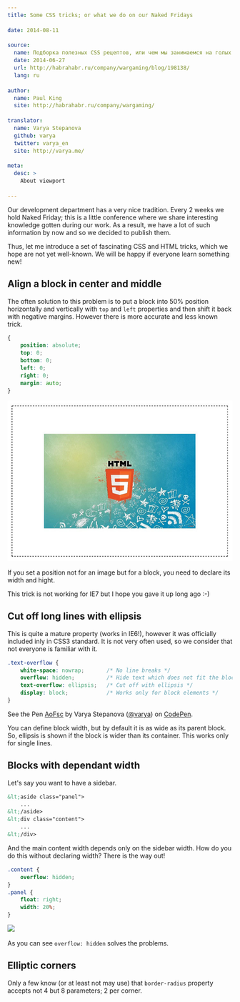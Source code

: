 ```yaml
---
title: Some CSS tricks; or what we do on our Naked Fridays

date: 2014-08-11

source:
  name: Подборка полезных CSS рецептов, или чем мы занимаемся на голых пятницах
  date: 2014-06-27
  url: http://habrahabr.ru/company/wargaming/blog/198138/
  lang: ru

author:
  name: Paul King
  site: http://habrahabr.ru/company/wargaming/

translator:
  name: Varya Stepanova
  github: varya
  twitter: varya_en
  site: http://varya.me/

meta:
  desc: >
    About viewport

---
```

Our development department has a very nice tradition. Every 2 weeks we hold Naked Friday; this is a little conference
where we share interesting knowledge gotten during our work. As a result, we have a lot of such information by now and
so we decided to publish them.

Thus, let me introduce a set of fascinating CSS and HTML tricks, which we hope are not yet well-known. We will be happy
if everyone learn something new!

<!-- cut -->

## Align a block in center and middle

The often solution to this problem is to put a block into 50% position horizontally and vertically with `top` and `left`
properties and then shift it back with negative margins. However there is more accurate and less known trick.

```css
{
    position: absolute;
    top: 0;
    bottom: 0;
    left: 0;
    right: 0;
    margin: auto;
}
```

![](img/center-middle.jpg)

If you set a position not for an image but for a block, you need to declare its width and hight.

This trick is not working for IE7 but I hope you gave it up long ago :-)

## Cut off long lines with ellipsis

This is quite a mature property (works in IE6!), however it was officially included inly in CSS3 standard. It is not
very often used, so we consider that not everyone is familiar with it.

```css
.text-overflow {
    white-space: nowrap;       /* No line breaks */
    overflow: hidden;          /* Hide text which does not fit the block */
    text-overflow: ellipsis;   /* Cut off with ellipsis */
    display: block;            /* Works only for block elements */
}
```

<p data-height="268" data-theme-id="7780" data-slug-hash="AoFsc" data-default-tab="result" class='codepen'>See the Pen <a href='http://codepen.io/varya/pen/AoFsc/'>AoFsc</a> by Varya Stepanova (<a href='http://codepen.io/varya'>@varya</a>) on <a href='http://codepen.io'>CodePen</a>.</p>
<script async src="//codepen.io/assets/embed/ei.js"></script>

You can define block width, but by default it is as wide as its parent block. So, ellipsis is shown if the block
is wider than its container. This works only for single lines.

## Blocks with dependant width

Let's say you want to have a sidebar.

```html
&lt;aside class="panel">
    ...
&lt;/aside>
&lt;div class="content">
    ...
&lt;/div>
```

And the main content width depends only on the sidebar width. How do you do this without declaring width? There is the way out!

```css
.content {
    overflow: hidden;
}
.panel {
    float: right;
    width: 20%;
}
```

![](img/block-width.jpg)

As you can see `overflow: hidden` solves the problems.

## Elliptic corners

Only a few know (or at least not may use) that `border-radius` property accepts not 4 but 8 parameters; 2 per corner.
